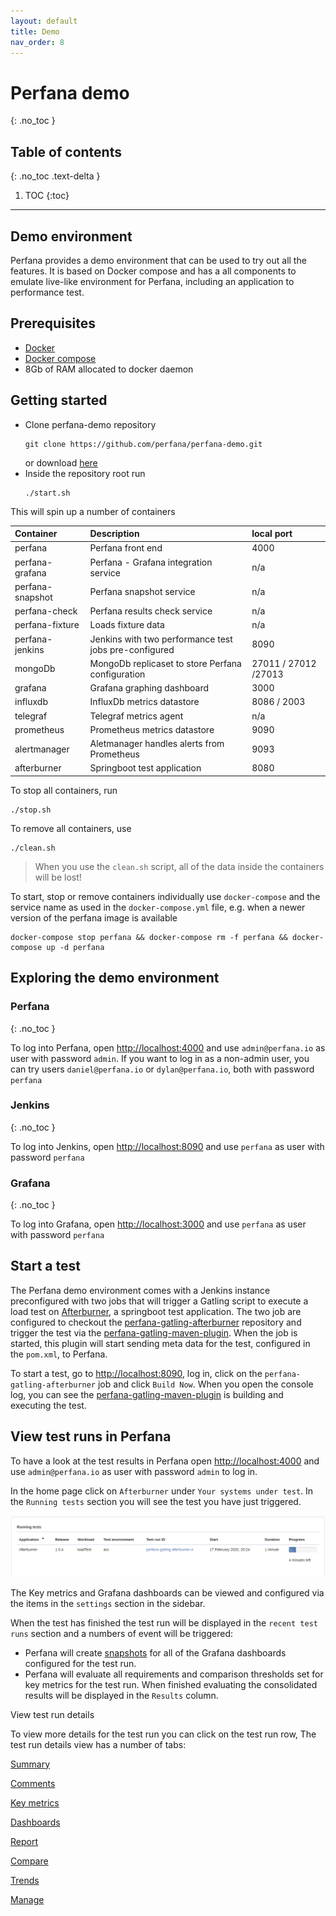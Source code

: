 ```yaml
---
layout: default
title: Demo
nav_order: 8
---
```


# Perfana demo
{: .no_toc }

## Table of contents
{: .no_toc .text-delta }

1. TOC
{:toc}

---

## Demo environment

Perfana provides a demo environment that can be used to try out all the features. It is based on Docker compose and has a all components to emulate live-like environment for Perfana, including an application to performance test.

## Prerequisites

* [Docker](https://docs.docker.com/get-started/)
* [Docker compose](https://docs.docker.com/compose/gettingstarted/)
* 8Gb of RAM allocated to docker daemon

## Getting started

* Clone perfana-demo repository 
  ```
  git clone https://github.com/perfana/perfana-demo.git
  ```
  or download [here](https://github.com/perfana/perfana-demo/archive/master.zip)
* Inside the repository root run
  ```
  ./start.sh
  ```

This will spin up a number of containers

| Container       | Description          | local port |
|:-------------   |:------------------|:------|
| perfana         | Perfana front end  | 4000  |
| perfana-grafana | Perfana - Grafana integration service   | n/a  |
| perfana-snapshot| Perfana snapshot service | n/a   |
| perfana-check   | Perfana results check service | n/a  |
| perfana-fixture | Loads fixture data | n/a  |
| perfana-jenkins | Jenkins with two performance test jobs pre-configured | 8090  |
| mongoDb         | MongoDb replicaset to store Perfana configuration | 27011 / 27012 /27013 |
| grafana         | Grafana graphing dashboard | 3000  |
| influxdb        | InfluxDb metrics datastore | 8086 / 2003  |
| telegraf        | Telegraf metrics agent | n/a  |
| prometheus      | Prometheus metrics datastore| 9090  |
| alertmanager    | Aletmanager handles alerts from Prometheus | 9093  |
| afterburner     | Springboot test application  | 8080  |


To stop all containers, run

```
./stop.sh
```

To remove all containers, use

```
./clean.sh
```
> When you use the `clean.sh` script, all of the data inside the containers will be lost!

To start, stop or remove containers individually use `docker-compose` and the service name as used in the `docker-compose.yml` file, e.g. when a newer version of the perfana image is available

```
docker-compose stop perfana && docker-compose rm -f perfana && docker-compose up -d perfana
```


## Exploring the demo environment

### Perfana
{: .no_toc }

To log into Perfana, open [http://localhost:4000](http://localhost:4000) and use `admin@perfana.io` as user with password `admin`. If you want to log in as a non-admin user, you can try users `daniel@perfana.io` or `dylan@perfana.io`, both with password `perfana`

### Jenkins
{: .no_toc }

To log into Jenkins, open [http://localhost:8090](http://localhost:8090) and use `perfana` as user with password `perfana` 

### Grafana
{: .no_toc }

To log into Grafana, open [http://localhost:3000](http://localhost:3000) and use `perfana` as user with password `perfana` 

## Start a test

The Perfana demo environment comes with a Jenkins instance preconfigured with two jobs that will trigger a Gatling script to execute a load test on [Afterburner](https://github.com/stokpop/afterburner), a springboot test application. The two job are configured to checkout the [perfana-gatling-afterburner](https://github.com/perfana/perfana-gatling-afterburner) repository and trigger the test via the [perfana-gatling-maven-plugin](https://github.com/perfana/perfana-gatling-maven-plugin). When the job is started, this plugin will start sending meta data for the test, configured in the `pom.xml`, to Perfana.

To start a test, go to [http://localhost:8090](http://localhost:8090), log in, click on the `perfana-gatling-afterburner` job and click `Build Now`. When you open the console log, you can see the [perfana-gatling-maven-plugin](https://github.com/perfana/perfana-gatling-maven-plugin) is building and executing the test.

## View test runs in Perfana

To have a look at the test results in Perfana open [http://localhost:4000](http://localhost:4000)  and use `admin@perfana.io` as user with password `admin` to log in.

In the home page click on `Afterburner` under `Your systems under test`. In the `Running tests` section you will see the test you have just triggered.

![Running test](images/running-test.png)



The Key metrics and Grafana dashboards can be viewed and configured via the items in the `settings` section in the sidebar.

When the test has finished the test run will be displayed in the `recent test runs` section and a numbers of event will be triggered:
* Perfana will create [snapshots](https://grafana.com/docs/grafana/latest/reference/share_dashboard/#dashboard-snapshot) for all of the Grafana dashboards configured for the test run.
* Perfana will evaluate all requirements and comparison thresholds set for key metrics for the test run. When finished evaluating the consolidated results will be displayed in the `Results` column.

View test run details

To view more details for the test run you can click on the test run row, The test run details view has a number of tabs:

[Summary](https://perfana.github.io/perfana-docs/docs/analysing/analysing.html#summary)

[Comments](https://perfana.github.io/perfana-docs/docs/analysing/analysing.html#comments)

[Key metrics](https://perfana.github.io/perfana-docs/docs/analysing/analysing.html#key-metrics)

[Dashboards](https://perfana.github.io/perfana-docs/docs/analysing/analysing.html#dashboards)

[Report](https://perfana.github.io/perfana-docs/docs/analysing/analysing.html#report)

[Compare](https://perfana.github.io/perfana-docs/docs/analysing/analysing.html#compare)

[Trends](https://perfana.github.io/perfana-docs/docs/analysing/analysing.html#trends)

[Manage](https://perfana.github.io/perfana-docs/docs/analysing/analysing.html#manage)

